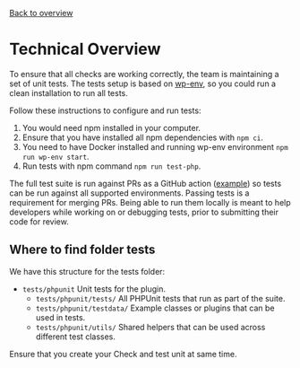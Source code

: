 [Back to overview](./README.md)

# Technical Overview

To ensure that all checks are working correctly, the team is maintaining a set of unit tests. The tests setup is based on [wp-env](https://make.wordpress.org/core/2020/03/03/wp-env-simple-local-environments-for-wordpress/), so you could run a clean installation to run all tests.

Follow these instructions to configure and run tests:

1. You would need npm installed in your computer.
2. Ensure that you have installed all npm dependencies with `npm ci`.
3. You need to have Docker installed and running wp-env environment `npm run wp-env start`.
4. Run tests with npm command `npm run test-php`.

The full test suite is run against PRs as a GitHub action ([example](https://github.com/WordPress/plugin-check/actions/runs/9660204610)) so tests can be run against all supported environments. Passing tests is a requirement for merging PRs. Being able to run them locally is meant to help developers while working on or debugging tests, prior to submitting their code for review.

## Where to find folder tests

We have this structure for the tests folder:

- `tests/phpunit` Unit tests for the plugin.
  - `tests/phpunit/tests/` All PHPUnit tests that run as part of the suite.  
  - `tests/phpunit/testdata/` Example classes or plugins that can be used in tests.  
  - `tests/phpunit/utils/` Shared helpers that can be used across different test classes.  

Ensure that you create your Check and test unit at same time.
